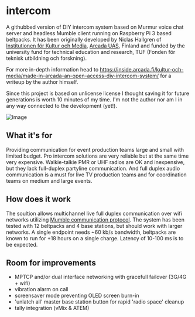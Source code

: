 # intercom
A githubbed version of DIY intercom system based on Murmur voice chat server and headless Mumble client running on Raspberry Pi 3 based beltpacks. It has been originally developed by Niclas Hallgren of [Institutionen för Kultur och Media](https://www.arcada.fi/sv/forskning/institutionen-kultur-och-media), [Arcada UAS](https://www.arcada.fi/en), Finland and funded by the university fund for technical education and research, TUF (Fonden för teknisk utbildning och forskning).

For more in-depth information head to https://inside.arcada.fi/kultur-och-media/made-in-arcada-an-open-access-diy-intercom-system/ for a writeup by the author himself.

Since this project is based on unlicense license I thought saving it for future generations is worth 10 minutes of my time. I'm not the author nor am I in any way connected to the development (yet!). 

![Image](https://inside.arcada.fi/wp-content/uploads/2019/01/Nicke-intercom-650x348.png)

## What it's for
Providing communication for event production teams large and small with limited budget. Pro intercom solutions are very reliable but at the same time very expensive. Walkie-talkie PMR or UHF radios are OK and inexpensive, but they lack full-duplex partyline communication. And full duplex audio communication is a must for live TV production teams and for coordination teams on medium and large events. 

## How does it work
The soultion allows multichannel live full duplex communication over wifi networks utilizing [Mumble communication protocol](https://wiki.mumble.info/wiki/Protocol). The system has been tested with 12 beltpacks and 4 base stations, but should work with larger networks.
A single endpoint needs ~60 kb/s bandwidth, beltpacks are known to run for +18 hours on a single charge. Latency of 10-100 ms is to be expected.

## Room for improvements
- MPTCP and/or dual interface networking with gracefull failover (3G/4G + wifi)
- vibration alarm on call
- screensaver mode preventing OLED screen burn-in
- 'unlatch all' master base station button for rapid 'radio space' cleanup
- tally integration (vMix & ATEM)
